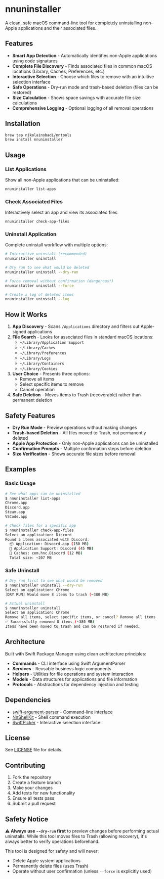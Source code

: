 # nnuninstaller

A clean, safe macOS command-line tool for completely uninstalling non-Apple applications and their associated files.

## Features

- **Smart App Detection** - Automatically identifies non-Apple applications using code signatures
- **Complete File Discovery** - Finds associated files in common macOS locations (Library, Caches, Preferences, etc.)
- **Interactive Selection** - Choose which files to remove with an intuitive selection interface
- **Safe Operations** - Dry-run mode and trash-based deletion (files can be restored)
- **Size Calculation** - Shows space savings with accurate file size calculations
- **Comprehensive Logging** - Optional logging of all removal operations

## Installation
```bash
brew tap nikolainobadi/nntools
brew install nnuninstaller
```

## Usage

### List Applications

Show all non-Apple applications that can be uninstalled:

```bash
nnuninstaller list-apps
```

### Check Associated Files

Interactively select an app and view its associated files:

```bash
nnuninstaller check-app-files
```

### Uninstall Application

Complete uninstall workflow with multiple options:

```bash
# Interactive uninstall (recommended)
nnuninstaller uninstall

# Dry run to see what would be deleted
nnuninstaller uninstall --dry-run

# Force removal without confirmation (dangerous!)
nnuninstaller uninstall --force

# Create a log of deleted items
nnuninstaller uninstall --log
```

## How it Works

1. **App Discovery** - Scans `/Applications` directory and filters out Apple-signed applications
2. **File Search** - Looks for associated files in standard macOS locations:
   - `~/Library/Application Support`
   - `~/Library/Caches`
   - `~/Library/Preferences`
   - `~/Library/Logs`
   - `~/Library/Containers`
   - `~/Library/Cookies`
3. **User Choice** - Presents three options:
   - Remove all items
   - Select specific items to remove
   - Cancel operation
4. **Safe Deletion** - Moves items to Trash (recoverable) rather than permanent deletion

## Safety Features

- **Dry Run Mode** - Preview operations without making changes
- **Trash-based Deletion** - All files moved to Trash, not permanently deleted
- **Apple App Protection** - Only non-Apple applications can be uninstalled
- **Confirmation Prompts** - Multiple confirmation steps before deletion
- **Size Verification** - Shows accurate file sizes before removal

## Examples

### Basic Usage

```bash
# See what apps can be uninstalled
$ nnuninstaller list-apps
Chrome.app
Discord.app
Steam.app
VSCode.app

# Check files for a specific app
$ nnuninstaller check-app-files
Select an application: Discord
Found 5 items associated with Discord:
  📦 Application: Discord.app (150 MB)
  📁 Application Support: Discord (45 MB)
  📁 Caches: com.hnc.Discord (12 MB)
  Total size: ~207 MB
```

### Safe Uninstall

```bash
# Dry run first to see what would be removed
$ nnuninstaller uninstall --dry-run
Select an application: Chrome
[DRY RUN] Would move 8 items to trash (~380 MB)

# Actual uninstall
$ nnuninstaller uninstall
Select an application: Chrome
Remove all items, select specific items, or cancel? Remove all items
✅ Successfully removed 8 items (~380 MB)
Items have been moved to trash and can be restored if needed.
```

## Architecture

Built with Swift Package Manager using clean architecture principles:

- **Commands** - CLI interface using Swift ArgumentParser
- **Services** - Reusable business logic components
- **Helpers** - Utilities for file operations and system interaction
- **Models** - Data structures for applications and file information
- **Protocols** - Abstractions for dependency injection and testing

## Dependencies

- [swift-argument-parser](https://github.com/apple/swift-argument-parser) - Command-line interface
- [NnShellKit](https://github.com/nikolainobadi/NnShellKit) - Shell command execution
- [SwiftPicker](https://github.com/nikolainobadi/SwiftPicker) - Interactive selection interface

## License

See [LICENSE](LICENSE) file for details.

## Contributing

1. Fork the repository
2. Create a feature branch
3. Make your changes
4. Add tests for new functionality
5. Ensure all tests pass
6. Submit a pull request

## Safety Notice

⚠️ **Always use `--dry-run` first** to preview changes before performing actual uninstalls. While this tool moves files to Trash (allowing recovery), it's always better to verify operations beforehand.

This tool is designed for safety and will never:
- Delete Apple system applications
- Permanently delete files (uses Trash)
- Operate without user confirmation (unless `--force` is explicitly used)
